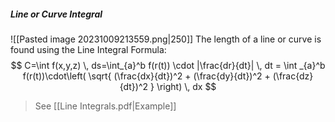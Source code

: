##### Line or Curve Integral
![[Pasted image 20231009213559.png|250]]
The length of a line or curve is found using the Line Integral Formula:
$$
C=\int f(x,y,z) \, ds=\int_{a}^b f(r(t)) \cdot |\frac{dr}{dt}| \, dt  =
\int _{a}^b f(r(t))\cdot\left( \sqrt{ (\frac{dx}{dt})^2 + (\frac{dy}{dt})^2 + (\frac{dz}{dt})^2 } \right) \, dx
$$

>See [[Line Integrals.pdf|Example]]